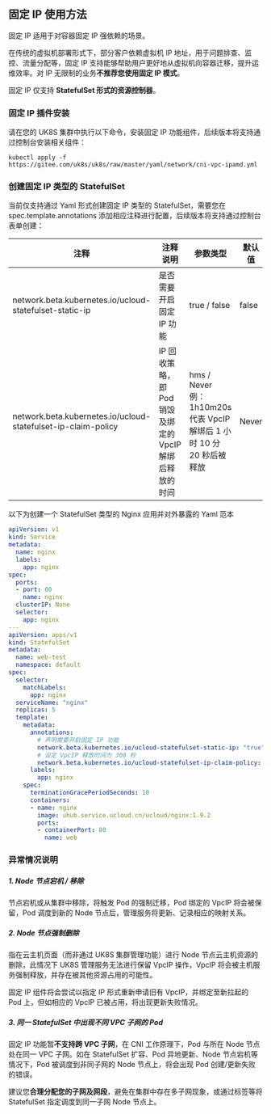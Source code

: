 ## 固定 IP 使用方法

固定 IP 适用于对容器固定 IP 强依赖的场景。

在传统的虚拟机部署形式下，部分客户依赖虚拟机 IP 地址，用于问题排查、监控、流量分配等，固定 IP 支持能够帮助用户更好地从虚拟机向容器迁移，提升运维效率。对 IP 无限制的业务**不推荐您使用固定 IP 模式**。

固定 IP 仅支持 **StatefulSet 形式的资源控制器**。

### 固定 IP 插件安装

请在您的 UK8S 集群中执行以下命令，安装固定 IP 功能组件，后续版本将支持通过控制台安装相关组件：

```
kubectl apply -f https://gitee.com/uk8s/uk8s/raw/master/yaml/network/cni-vpc-ipamd.yml
```

### 创建固定 IP 类型的 StatefulSet

当前仅支持通过 Yaml 形式创建固定 IP 类型的 StatefulSet，需要您在 spec.template.annotations 添加相应注释进行配置，后续版本将支持通过控制台表单创建：

| 注释 | 注释说明 | 参数类型 | 默认值 |
|--------|--------|--------|--------|
| network.beta.kubernetes.io/ucloud-statefulset-static-ip | 是否需要开启固定 IP 功能 | true / false | false |
| network.beta.kubernetes.io/ucloud-statefulset-ip-claim-policy | IP 回收策略，即 Pod 销毁及绑定的 VpcIP 解绑后释放的时间 | hms / Never<br>例：1h10m20s 代表 VpcIP 解绑后 1 小时 10 分 20 秒后被释放| Never |

以下为创建一个 StatefulSet 类型的 Nginx 应用并对外暴露的 Yaml 范本

```yaml
apiVersion: v1
kind: Service
metadata:
  name: nginx
  labels:
    app: nginx
spec:
  ports:
  - port: 80
    name: nginx
  clusterIP: None
  selector:
    app: nginx
---
apiVersion: apps/v1
kind: StatefulSet
metadata:
  name: web-test
  namespace: default
spec:
  selector:
    matchLabels:
      app: nginx 
  serviceName: "nginx"
  replicas: 5 
  template:
    metadata:
      annotations:
        # 声明需要开启固定 IP 功能
        network.beta.kubernetes.io/ucloud-statefulset-static-ip: "true"  
        # 设定 VpcIP 释放时间为 300 秒       
        network.beta.kubernetes.io/ucloud-statefulset-ip-claim-policy: "300s"
      labels:
        app: nginx 
    spec:
      terminationGracePeriodSeconds: 10
      containers:
      - name: nginx
        image: uhub.service.ucloud.cn/ucloud/nginx:1.9.2
        ports:
        - containerPort: 80
          name: web
```

### 异常情况说明

##### 1. Node 节点宕机 / 移除

节点宕机或从集群中移除，将触发 Pod 的强制迁移，Pod 绑定的 VpcIP 将会被保留，Pod 调度到新的 Node 节点后，管理服务将更新、记录相应的映射关系。

##### 2. Node 节点强制删除

指在云主机页面（而非通过 UK8S 集群管理功能）进行 Node 节点云主机资源的删除，此情况下 UK8S 管理服务无法进行保留 VpcIP 操作，VpcIP 将会被主机服务强制释放，并存在被其他资源占用的可能性。

固定 IP 组件将会尝试以指定 IP 形式重新申请旧有 VpcIP，并绑定至新拉起的 Pod 上，但如相应的 VpcIP 已被占用，将出现更新失败情况。

##### 3. 同一 StatefulSet 中出现不同 VPC 子网的 Pod

固定 IP 功能暂**不支持跨 VPC 子网**，在 CNI 工作原理下，Pod 与所在 Node 节点处在同一 VPC 子网。如在 StatefulSet 扩容、Pod 异地更新、Node 节点宕机等情况下，Pod 被调度到非同子网的 Node 节点上，将会出现 Pod 创建/更新失败的错误。

建议您**合理分配您的子网及网段**，避免在集群中存在多子网现象，或通过标签等将 StatefulSet 指定调度到同一子网 Node 节点上。